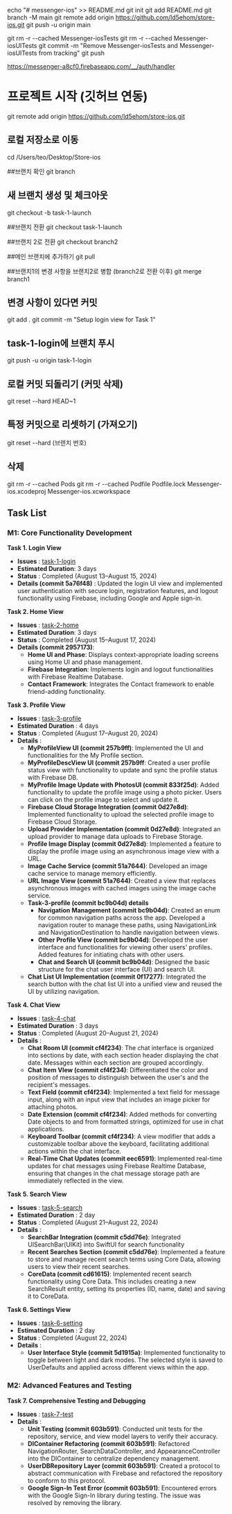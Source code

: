 echo "# messenger-ios" >> README.md
git init
git add README.md
git branch -M main
git remote add origin https://github.com/ld5ehom/store-ios.git
git push -u origin main

git rm -r --cached Messenger-iosTests
git rm -r --cached Messenger-iosUITests
git commit -m "Remove Messenger-iosTests and Messenger-iosUITests from tracking"
git push

https://messenger-a8cf0.firebaseapp.com/__/auth/handler


# 프로젝트 시작 (깃허브 연동)
git remote add origin https://github.com/ld5ehom/store-ios.git

## 로컬 저장소로 이동
cd /Users/teo/Desktop/Store-ios

##브랜치 확인
git branch

## 새 브랜치 생성 및 체크아웃
git checkout -b task-1-launch

##브랜치 전환
git checkout task-1-launch

##브랜치 2로 전환
git checkout branch2


##메인 브랜치에 추가하기
git pull

##브랜치1의 변경 사항을 브랜치2로 병합 (branch2로 전환 이후)
git merge branch1



## 변경 사항이 있다면 커밋
git add .
git commit -m "Setup login view for Task 1"

## task-1-login에 브랜치 푸시
git push -u origin task-1-login


## 로컬 커밋 되돌리기 (커밋 삭제)
git reset --hard HEAD~1


## 특정 커밋으로 리셋하기 (가져오기)
git reset --hard (브렌치 번호)


## 삭제 
git rm -r --cached Pods
git rm -r --cached Podfile Podfile.lock Messenger-ios.xcodeproj Messenger-ios.xcworkspace





## Task List
### M1: Core Functionality Development

**Task 1. Login View**
   - **Issues** : [task-1-login](https://github.com/ld5ehom/messenger-ios/tree/task-1-login)
   - **Estimated Duration**: 3 days
   - **Status** : Completed (August 13–August 15, 2024)
   - **Details (commit 5a76f48)** : Updated the login UI view and implemented user authentication with secure login, registration features, and logout functionality using Firebase, including Google and Apple sign-in.

   
**Task 2. Home View**
   - **Issues** : [task-2-home](https://github.com/ld5ehom/messenger-ios/tree/task-2-home)
   - **Estimated Duration**: 3 days
   - **Status** : Completed (August 15–August 17, 2024)
   - **Details (commit 2957173)**:  
     - **Home UI and Phase**: Displays context-appropriate loading screens using Home UI and phase management.  
     - **Firebase Integration**: Implements login and logout functionalities with Firebase Realtime Database.  
     - **Contact Framework**: Integrates the Contact framework to enable friend-adding functionality.


**Task 3. Profile View**
   - **Issues** : [task-3-profile](https://github.com/ld5ehom/messenger-ios/tree/task-3-profile)
   - **Estimated Duration** : 4 days
   - **Status** : Completed (August 17–August 20, 2024)
   - **Details** : 
     - **MyProfileView UI (commit 257b9ff)**: Implemented the UI and functionalities for the My Profile section.
     - **MyProfileDescView UI (commit 257b9ff**: Created a user profile status view with functionality to update and sync the profile status with Firebase DB.
     - **MyProfile Image Update with PhotosUI (commit 833f25d)**: Added functionality to update the profile image using a photo picker. Users can click on the profile image to select and update it.
     - **Firebase Cloud Storage Integration (commit 0d27e8d)**: Implemented functionality to upload the selected profile image to Firebase Cloud Storage.
     - **Upload Provider Implementation (commit 0d27e8d)**: Integrated an upload provider to manage data uploads to Firebase Storage.
     - **Profile Image Display (commit 0d27e8d)**: Implemented a feature to display the profile image using an asynchronous image view with a URL.
     - **Image Cache Service (commit 51a7644)**: Developed an image cache service to manage memory efficiently.
     - **URL Image View (commit 51a7644)**: Created a view that replaces asynchronous images with cached images using the image cache service.
     - **Task-3-profile (commit bc9b04d) details**
         - **Navigation Management (commit bc9b04d)**: Created an enum for common navigation paths across the app. Developed a navigation router to manage these paths, using NavigationLink and NavigationDestination to handle navigation between views.     
         - **Other Profile View (commit bc9b04d)**: Developed the user interface and functionalities for viewing other users' profiles. Added features for initiating chats with other users.
         - **Chat and Search UI (commit bc9b04d)**: Designed the basic structure for the chat user interface (UI) and search UI.
     - **Chat List UI Implementation (commit 0f17277)**: Integrated the search button with the chat list UI into a unified view and reused the UI by utilizing navigation.


**Task 4. Chat View**
   - **Issues** : [task-4-chat](https://github.com/ld5ehom/messenger-ios/tree/task-4-chat)
   - **Estimated Duration** : 3 days
   - **Status** : Completed (August 20–August 21, 2024)
   - **Details** : 
     - **Chat Room UI (commit cf4f234)**: The chat interface is organized into sections by date, with each section header displaying the chat date. Messages within each section are grouped accordingly.
     - **Chat Item VIew (commit cf4f234)**: Differentiated the color and position of messages to distinguish between the user's and the recipient's messages.    
     - **Text Field (commit cf4f234)**: Implemented a text field for message input, along with an input view that includes an image picker for attaching photos.
     - **Date Extension (commit cf4f234)**: Added methods for converting Date objects to and from formatted strings, optimized for use in chat applications.
     - **Keyboard Toolbar (commit cf4f234)**: A view modifier that adds a customizable toolbar above the keyboard, facilitating additional actions within the chat interface.
     - **Real-Time Chat Updates (commit eec6591)**: Implemented real-time updates for chat messages using Firebase Realtime Database, ensuring that changes in the chat message storage path are immediately reflected in the view.


**Task 5. Search View**
   - **Issues** : [task-5-search](https://github.com/ld5ehom/messenger-ios/tree/task-5-search)
   - **Estimated Duration** : 2 day
   - **Status** : Completed (August 21–August 22, 2024)
   - **Details** : 
     - **SearchBar Integration (commit c5dd76e)**: Integrated UISearchBar(UIKit) into SwiftUI for search functionality
     - **Recent Searches Section (commit c5dd76e)**: Implemented a feature to store and manage recent search terms using Core Data, allowing users to view their recent searches.
     - **CoreData (commit cd61615)**: Implemented recent search functionality using Core Data. This includes creating a new SearchResult entity, setting its properties (ID, name, date) and saving it to CoreData.


**Task 6. Settings View**
   - **Issues** : [task-6-setting](https://github.com/ld5ehom/messenger-ios/tree/task-6-setting)
   - **Estimated Duration** : 2 day
   - **Status** : Completed (August 22, 2024)
   - **Details** : 
     - **User Interface Style (commit 5d1915a)**: Implemented functionality to toggle between light and dark modes. The selected style is saved to UserDefaults and applied across different views within the app.

### M2: Advanced Features and Testing

**Task 7. Comprehensive Testing and Debugging**
   - **Issues** : [task-7-test](https://github.com/ld5ehom/messenger-ios/tree/task-7-test)
   - **Details** : 
     - **Unit Testing (commit 603b591)**: Conducted unit tests for the repository, service, and view model layers to verify their accuracy.  
     - **DIContainer Refactoring (commit 603b591)**: Refactored NavigationRouter, SearchDataController, and AppearanceController into the DIContainer to centralize dependency management.
     - **UserDBRepository Layer (commit 603b591)**: Created a protocol to abstract communication with Firebase and refactored the repository to conform to this protocol.
     - **Google Sign-In Test Error (commit 603b591)**: Encountered errors with the Google Sign-In library during testing. The issue was resolved by removing the library.
     
